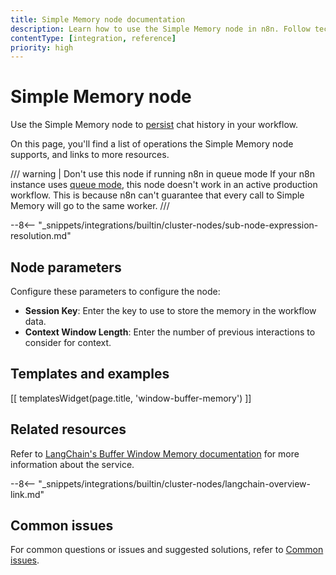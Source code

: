 ```yaml
---
title: Simple Memory node documentation
description: Learn how to use the Simple Memory node in n8n. Follow technical documentation to integrate Simple Memory node into your workflows.
contentType: [integration, reference]
priority: high
---
```


# Simple Memory node

Use the Simple Memory node to [persist](/glossary.md#ai-memory) chat history in your workflow.

On this page, you'll find a list of operations the Simple Memory node supports, and links to more resources.

/// warning | Don't use this node if running n8n in queue mode
If your n8n instance uses [queue mode](/hosting/scaling/queue-mode.md), this node doesn't work in an active production workflow. This is because n8n can't guarantee that every call to Simple Memory will go to the same worker.
///

--8<-- "_snippets/integrations/builtin/cluster-nodes/sub-node-expression-resolution.md"

## Node parameters

Configure these parameters to configure the node:

* **Session Key**: Enter the key to use to store the memory in the workflow data.
* **Context Window Length**: Enter the number of previous interactions to consider for context.

## Templates and examples

<!-- see https://www.notion.so/n8n/Pull-in-templates-for-the-integrations-pages-37c716837b804d30a33b47475f6e3780 -->
[[ templatesWidget(page.title, 'window-buffer-memory') ]]

## Related resources

Refer to [LangChain's Buffer Window Memory documentation](https://v03.api.js.langchain.com/classes/langchain.memory.BufferWindowMemory.html) for more information about the service.

--8<-- "_snippets/integrations/builtin/cluster-nodes/langchain-overview-link.md"

## Common issues

For common questions or issues and suggested solutions, refer to [Common issues](/integrations/builtin/cluster-nodes/sub-nodes/n8n-nodes-langchain.memorybufferwindow/common-issues.md).



